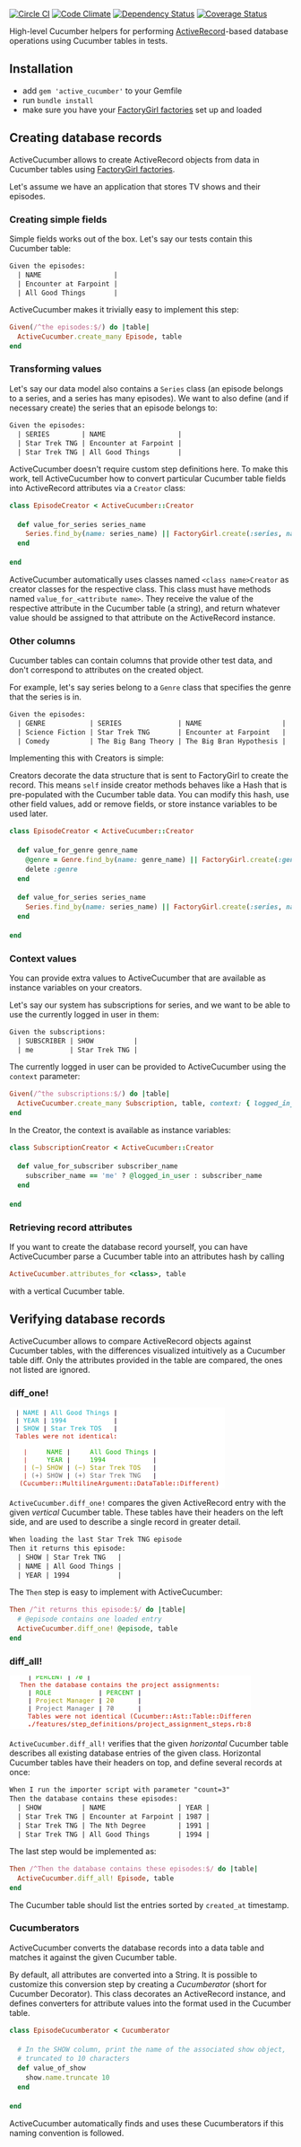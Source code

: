 [![Circle CI](https://circleci.com/gh/Originate/active_cucumber.svg?style=shield)](https://circleci.com/gh/Originate/active_cucumber) [![Code Climate](https://codeclimate.com/github/Originate/active_cucumber/badges/gpa.svg)](https://codeclimate.com/github/Originate/active_cucumber) [![Dependency Status](https://gemnasium.com/Originate/active_cucumber.svg)](https://gemnasium.com/Originate/active_cucumber) [![Coverage Status](https://coveralls.io/repos/Originate/active_cucumber/badge.svg?branch=kg-coveralls&service=github)](https://coveralls.io/github/Originate/active_cucumber?branch=kg-coveralls)

High-level Cucumber helpers for performing
[ActiveRecord](http://guides.rubyonrails.org/active_record_basics.html)-based
database operations using Cucumber tables in tests.


## Installation

* add `gem 'active_cucumber'` to your Gemfile
* run `bundle install`
* make sure you have your [FactoryGirl factories](https://github.com/thoughtbot/factory_girl) set up and loaded


## Creating database records

ActiveCucumber allows to create ActiveRecord objects from data in Cucumber tables using [FactoryGirl factories](https://github.com/thoughtbot/factory_girl).

Let's assume we have an application that stores TV shows and their episodes.


### Creating simple fields

Simple fields works out of the box. Let's say our tests contain this Cucumber table:

```cucumber
Given the episodes:
  | NAME                  |
  | Encounter at Farpoint |
  | All Good Things       |
```

ActiveCucumber makes it trivially easy to implement this step:

```ruby
Given(/^the episodes:$/) do |table|
  ActiveCucumber.create_many Episode, table
end
```


### Transforming values

Let's say our data model also contains a `Series` class
(an episode belongs to a series, and a series has many episodes).
We want to also define (and if necessary create) the series that an episode belongs to:

```cucumber
Given the episodes:
  | SERIES        | NAME                  |
  | Star Trek TNG | Encounter at Farpoint |
  | Star Trek TNG | All Good Things       |
```

ActiveCucumber doesn't require custom step definitions here.
To make this work, tell ActiveCucumber how to convert particular Cucumber table fields
into ActiveRecord attributes via a `Creator` class:

```ruby
class EpisodeCreator < ActiveCucumber::Creator

  def value_for_series series_name
    Series.find_by(name: series_name) || FactoryGirl.create(:series, name: series_name)
  end

end
```

ActiveCucumber automatically uses classes named `<class name>Creator`
as creator classes for the respective class.
This class must have methods named `value_for_<attribute name>`.
They receive the value of the respective attribute in the Cucumber table (a string),
and return whatever value should be assigned to that attribute on the ActiveRecord instance.


### Other columns

Cucumber tables can contain columns that provide other test data,
and don't correspond to attributes on the created object.

For example, let's say series belong to a `Genre` class that specifies
the genre that the series is in.

```cucumber
Given the episodes:
  | GENRE           | SERIES              | NAME                    |
  | Science Fiction | Star Trek TNG       | Encounter at Farpoint   |
  | Comedy          | The Big Bang Theory | The Big Bran Hypothesis |
```

Implementing this with Creators is simple:

Creators decorate the data structure that
is sent to FactoryGirl to create the record.
This means `self` inside creator methods behaves like a Hash
that is pre-populated with the Cucumber table data.
You can modify this hash, use other field values,
add or remove fields,
or store instance variables to be used later.

```ruby
class EpisodeCreator < ActiveCucumber::Creator

  def value_for_genre genre_name
    @genre = Genre.find_by(name: genre_name) || FactoryGirl.create(:genre, name: genre_name)
    delete :genre
  end

  def value_for_series series_name
    Series.find_by(name: series_name) || FactoryGirl.create(:series, name: series_name, genre: @genre)
  end

end
```


### Context values

You can provide extra values to ActiveCucumber that are available as instance
variables on your creators.

Let's say our system has subscriptions for series, and we want to be able to
use the currently logged in user in them:

```cucumber
Given the subscriptions:
  | SUBSCRIBER | SHOW          |
  | me         | Star Trek TNG |
```

The currently logged in user can be provided to ActiveCucumber using the `context` parameter:

```ruby
Given(/^the subscriptions:$/) do |table|
  ActiveCucumber.create_many Subscription, table, context: { logged_in_user: @current_user }
end
```

In the Creator, the context is available as instance variables:

```ruby
class SubscriptionCreator < ActiveCucumber::Creator

  def value_for_subscriber subscriber_name
    subscriber_name == 'me' ? @logged_in_user : subscriber_name
  end

end
```


### Retrieving record attributes

If you want to create the database record yourself,
you can have ActiveCucumber parse a Cucumber table into an attributes hash by calling

```ruby
ActiveCucumber.attributes_for <class>, table
```

with a vertical Cucumber table.


## Verifying database records

ActiveCucumber allows to compare ActiveRecord objects
against Cucumber tables,
with the differences visualized intuitively as a Cucumber table diff.
Only the attributes provided in the table are compared,
the ones not listed are ignored.


### diff_one!

<img width="385"
     height="144"
     alt="image of a mismatching vertical Cucumber table"
     src="documentation/vertical_diff.png">

`ActiveCucumber.diff_one!` compares the given ActiveRecord entry with the given
_vertical_ Cucumber table.
These tables have their headers on the left side, and are used to describe
a single record in greater detail.

```cucumber
When loading the last Star Trek TNG episode
Then it returns this episode:
  | SHOW | Star Trek TNG   |
  | NAME | All Good Things |
  | YEAR | 1994            |
```

The `Then` step is easy to implement with ActiveCucumber:

```ruby
Then /^it returns this episode:$/ do |table|
  # @episode contains one loaded entry
  ActiveCucumber.diff_one! @episode, table
end
```


### diff_all!

<img width="431"
     height="95"
     alt="image of a mismatching vertical Cucumber table"
     src="documentation/horizontal_diff.png">

`ActiveCucumber.diff_all!` verifies that the given _horizontal_ Cucumber table
describes all existing database entries of the given class.
Horizontal Cucumber tables have their headers on top, and define several
records at once:

```cucumber
When I run the importer script with parameter "count=3"
Then the database contains these episodes:
  | SHOW          | NAME                  | YEAR |
  | Star Trek TNG | Encounter at Farpoint | 1987 |
  | Star Trek TNG | The Nth Degree        | 1991 |
  | Star Trek TNG | All Good Things       | 1994 |
```

The last step would be implemented as:

```ruby
Then /^Then the database contains these episodes:$/ do |table|
  ActiveCucumber.diff_all! Episode, table
end
```

The Cucumber table should list the entries sorted by `created_at` timestamp.


### Cucumberators

ActiveCucumber converts the database records into a data table
and matches it against the given Cucumber table.

By default, all attributes are converted into a String.
It is possible to customize this conversion step by creating a
_Cucumberator_ (short for Cucumber Decorator).
This class decorates an ActiveRecord instance, and defines converters
for attribute values into the format used in the Cucumber table.

```ruby
class EpisodeCucumberator < Cucumberator

  # In the SHOW column, print the name of the associated show object,
  # truncated to 10 characters
  def value_of_show
    show.name.truncate 10
  end

end
```

ActiveCucumber automatically finds and uses these Cucumberators if this
naming convention is followed.
